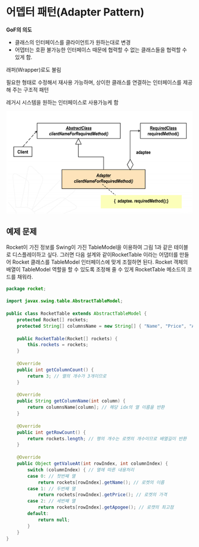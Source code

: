 # 어뎁터 패턴(Adapter Pattern)

**GoF의 의도**

* 클래스의 인터페이스를 클라이언트가 원하는대로 변경
* 어뎁터는 호환 불가능한 인터페이스 때문에 협력할 수 없는 클래스들을 협력할 수 있게 함.

래퍼(Wrapper)로도 불림

필요한 형태로 수정해서 재사용 가능하며, 상이한 클래스를 연결하는 인터페이스를 제공해 주는 구조적 패턴

레거시 시스템을 원하는 인터페이스로 사용가능케 함

![classDiagram](./Adapter_pattern/classDiagram.png)





## 예제 문제 

Rocket이 가진 정보를 Swing이 가진 TableModel을 이용하여 그림 1과 같은 테이블로 디스플레이하고 싶다. 그러면 다음 설계와 같이RocketTable 이라는 어댑터를 만들어 Rocket 클래스를 TableModel 인터페이스에 맞게 조절하면 된다. Rocket 객체의 배열이 TableModel 역할을 할 수 있도록 조정해 줄 수 있게 RocketTable 메소드의 코드를 채워라.

```java
package rocket;

import javax.swing.table.AbstractTableModel;

public class RocketTable extends AbstractTableModel {
	protected Rocket[] rockets;
	protected String[] columnsName = new String[] { "Name", "Price", "Apogee" };

	public RocketTable(Rocket[] rockets) {
		this.rockets = rockets;
	}

	@Override
	public int getColumnCount() {
		return 3; // 열의 개수가 3개이므로
	}

	@Override
	public String getColumnName(int column) {
		return columnsName[column]; // 해당 idx의 열 이름을 반환
	}

	@Override
	public int getRowCount() {
		return rockets.length; // 행의 개수는 로켓의 개수이므로 배열길이 반환
	}

	@Override
	public Object getValueAt(int rowIndex, int columnIndex) {
		switch (columnIndex) { // 열에 따른 내용처리
		case 0: // 첫번째 열
			return rockets[rowIndex].getName(); // 로켓의 이름
		case 1: // 두번째 열
			return rockets[rowIndex].getPrice(); // 로켓의 가격
		case 2: // 세번째 열
			return rockets[rowIndex].getApogee(); // 로캣의 최고점
		default:
			return null;
		}
	}
}
```